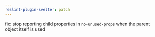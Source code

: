 ```yaml
---
'eslint-plugin-svelte': patch
---
```


fix: stop reporting child properties in `no-unused-props` when the parent object itself is used
